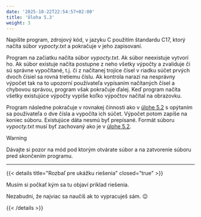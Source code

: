 ```yaml
---
date: '2025-10-22T22:54:57+02:00'
title: 'Úloha 5.3'
weight: 3
---
```


Napíšte program, zdrojový kód, v jazyku C použitím štandardu C17, ktorý načíta súbor _vypocty.txt_ a pokračuje v jeho
zapisovaní.

Program na začiatku načíta súbor _vypocty.txt_. Ak súbor neexistuje vytvorí ho. Ak súbor existuje načíta postupne z neho
všetky výpočty
a zvaliduje či sú správne vypočítané, t.j. či z načítanej trojice čísel v riadku súčet prvých dvoch čísiel sa rovná
tretiemu číslu.
Ak kontrola narazí na nesprávny výpočet tak na to upozorní používateľa vypísaním načítaných čísel a chybovou správou,
program však pokračuje ďalej. Keď program načíta všetky existujúce výpočty vypíše koľko výpočtov načítal na obrazovku.

Program následne pokračuje v rovnakej činnosti ako v [úlohe 5.2](/exercises/exercise-5/task-5-2) s opýtaním sa používateľa o dve čísla a vypočíta ich
súčet.
Výpočet potom zapíše na koniec súboru. Existujúce dáta nesmú byť prepísané. Formát súboru _vypocty.txt_ musí byť
zachovaný
ako je v [úlohe 5.2](/exercises/exercise-5/task-5-2).

> [!WARNING]
> Dávajte si pozor na mód pod ktorým otvárate súbor a na zatvorenie súboru pred skončením programu.

---

{{< details title="Rozbaľ pre ukážku riešenia" closed="true" >}}

Musím si počkať kým sa tu objaví príklad riešenia.

Nezabudni, že najviac sa naučíš ak to vypracuješ sám. 😉

{{< /details >}}
